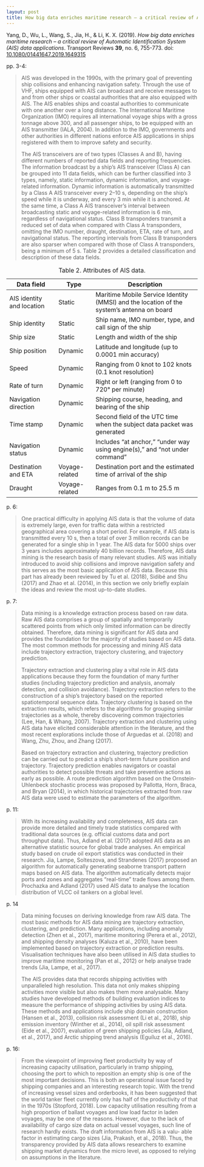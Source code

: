 ```yaml
---
layout: post
title: How big data enriches maritime research – a critical review of Automatic Identification System (AIS) data applications
---
```


Yang, D., Wu, L., Wang, S., Jia, H., & Li, K. X. (2019). *How big data enriches maritime research – a critical review of Automatic Identification System (AIS) data applications*. Transport Reviews **39**, no. 6, 755-773. doi: [10.1080/01441647.2019.1649315](https://doi.org/10.1080/01441647.2019.1649315)

pp. 3-4:

> AIS was developed in the 1990s, with the primary goal of preventing ship collisions and
> enhancing navigation safety. Through the use of VHF, ships equipped with AIS can broadcast
> and receive messages to and from other ships or coastal authorities that are also
> equipped with AIS. The AIS enables ships and coastal authorities to communicate with
> one another over a long distance. The International Maritime Organization (IMO) requires
> all international voyage ships with a gross tonnage above 300, and all passenger ships, to
> be equipped with an AIS transmitter (IALA, 2004). In addition to the IMO, governments and
> other authorities in different nations enforce AIS applications in ships registered with them
> to improve safety and security.
>
> The AIS transceivers are of two types (Classes A and B), having different numbers of
> reported data fields and reporting frequencies. The information broadcast by a ship’s
> AIS transceiver (Class A) can be grouped into 11 data fields, which can be further classified
> into 3 types, namely, static information, dynamic information, and voyage-related information.
> Dynamic information is automatically transmitted by a Class A AIS transceiver
> every 2–10 s, depending on the ship’s speed while it is underway, and every 3 min
> while it is anchored. At the same time, a Class A AIS transceiver’s interval between
> broadcasting static and voyage-related information is 6 min, regardless of navigational status.
> Class B transponders transmit a reduced set of data when compared with Class A transponders,
> omitting the IMO number, draught, destination, ETA, rate of turn, and navigational status.
> The reporting intervals from Class B transponders are also sparser when
> compared with those of Class A transponders, being a minimum of 5 s. Table 2 provides
> a detailed classification and description of these data fields.

<table>
  <caption>Table 2. Attributes of AIS data.</caption>
  <thead>
    <tr>
      <th>Data field</th>
      <th>Type</th>
      <th>Description</th>
    </tr>
  </thead>
  <tbody>
    <tr>
      <td>AIS identity and location</td>
      <td>Static</td>
      <td>Maritime Mobile Service Identity (MMSI) and the location of the system’s antenna on board</td>
    </tr>
    <tr>
      <td>Ship identity</td>
      <td>Static</td>
      <td>Ship name, IMO number, type, and call sign of the ship</td>
    </tr>
    <tr>
      <td>Ship size</td>
      <td>Static</td>
      <td>Length and width of the ship</td>
    </tr>
    <tr>
      <td>Ship position</td>
      <td>Dynamic</td>
      <td>Latitude and longitude (up to 0.0001 min accuracy)</td>
    </tr>
    <tr>
      <td>Speed</td>
      <td>Dynamic</td>
      <td>Ranging from 0 knot to 102 knots (0.1 knot resolution)</td>
    </tr>
    <tr>
      <td>Rate of turn</td>
      <td>Dynamic</td>
      <td>Right or left (ranging from 0 to 720° per minute)</td>
    </tr>
    <tr>
      <td>Navigation direction</td>
      <td>Dynamic</td>
      <td>Shipping course, heading, and bearing of the ship</td>
    </tr>
    <tr>
      <td>Time stamp</td>
      <td>Dynamic</td>
      <td>Second field of the UTC time when the subject data packet was generated</td>
    </tr>
    <tr>
      <td>Navigation status</td>
      <td>Dynamic</td>
      <td>Includes “at anchor,” “under way using engine(s),” and “not under command”</td>
    </tr>
    <tr>
      <td>Destination and ETA</td>
      <td>Voyage-related</td>
      <td>Destination port and the estimated time of arrival of the ship</td>
    </tr>
    <tr>
      <td>Draught</td>
      <td>Voyage-related</td>
      <td>Ranges from 0.1 m to 25.5 m</td>
    </tr>
  </tbody>
</table>

p. 6:

> One practical difficulty in applying AIS data is that the volume of data is extremely large,
> even for traffic data within a restricted geographical area covering a short period. For
> example, if AIS data is transmitted every 10 s, then a total of over 3 million records
> can be generated for a single ship in 1 year. The AIS data for 5000 ships over 3 years
> includes approximately 40 billion records. Therefore, AIS data mining is the research
> basis of many relevant studies. AIS was initially introduced to avoid ship collisions and
> improve navigation safety and this serves as the most basic application of AIS data.
> Because this part has already been reviewed by Tu et al. (2018), Sidibé and Shu (2017)
> and Zhao et al. (2014), in this section we only briefly explain the ideas and review the
> most up-to-date studies.

p. 7:

> Data mining is a knowledge extraction process based on raw data. Raw AIS data comprises
> a group of spatially and temporarily scattered points from which only limited information
> can be directly obtained. Therefore, data mining is significant for AIS data and provides the
> foundation for the majority of studies based on AIS data. The most common methods for
> processing and mining AIS data include trajectory extraction, trajectory clustering, and trajectory prediction.
>
> Trajectory extraction and clustering play a vital role in AIS data applications because
> they form the foundation of many further studies (including trajectory prediction and
> analysis, anomaly detection, and collision avoidance). Trajectory extraction refers to the
> construction of a ship’s trajectory based on the reported spatiotemporal sequence data.
> Trajectory clustering is based on the extraction results, which refers to the algorithms
> for grouping similar trajectories as a whole, thereby discovering common trajectories
> (Lee, Han, & Whang, 2007). Trajectory extraction and clustering using AIS data have elicited
> considerable attention in the literature, and the most recent explorations include those of
> Arguedas et al. (2018) and Wang, Zhu, Zhou, and Zhang (2017).
>
> Based on trajectory extraction and clustering, trajectory prediction can be carried out to
> predict a ship’s short-term future position and trajectory. Trajectory prediction enables
> navigators or coastal authorities to detect possible threats and take preventive actions
> as early as possible. A route prediction algorithm based on the Ornstein-Uhlenbeck stochastic process
> was proposed by Pallotta, Horn, Braca, and Bryan (2014), in which historical
> trajectories extracted from raw AIS data were used to estimate the parameters of the
> algorithm.

p. 11:

> With its increasing availability and completeness, AIS data can provide more detailed and
> timely trade statistics compared with traditional data sources (e.g. official customs data
> and port throughput data). Thus, Adland et al. (2017) adopted AIS data as an alternative
> statistic source for global trade analyses. An empirical study based on crude oil export statistics
> was conducted in their research. Jia, Lampe, Solteszova, and Strandenes (2017) proposed
> an algorithm for automatically generating seaborne transport pattern maps based
> on AIS data. The algorithm automatically detects major ports and zones and aggregates
> “real-time” trade flows among them. Prochazka and Adland (2017) used AIS data to
> analyse the location distribution of VLCC oil tankers on a global level.

p. 14

> Data mining focuses on deriving knowledge from raw AIS data. The most basic
> methods for AIS data mining are trajectory extraction, clustering, and prediction. Many
> applications, including anomaly detection (Zhen et al., 2017), maritime monitoring
> (Perera et al., 2012), and shipping density analyses (Kaluza et al., 2010), have been
> implemented based on trajectory extraction or prediction results. Visualisation techniques
> have also been utilised in AIS data studies to improve maritime monitoring (Pan et al.,
> 2012) or help analyse trade trends (Jia, Lampe, et al., 2017).
>
> The AIS provides data that records shipping activities with unparalleled high resolution.
> This data not only makes shipping activities more visible but also makes them more analysable.
> Many studies have developed methods of building evaluation indices to measure
> the performance of shipping activities by using AIS data. These methods and applications
> include ship domain construction (Hansen et al., 2013), collision risk assessment (Li et al.,
> 2018), ship emission inventory (Winther et al., 2014), oil spill risk assessment (Eide et al.,
> 2007), evaluation of green shipping policies (Jia, Adland, et al., 2017), and Arctic shipping
> trend analysis (Eguíluz et al., 2016).

p. 16:

> From the viewpoint of improving fleet productivity by way of increasing capacity utilisation,
> particularly in tramp shipping, choosing the port to which to reposition an empty
> ship is one of the most important decisions. This is both an operational issue faced by shipping
> companies and an interesting research topic. With the trend of increasing vessel sizes
> and orderbooks, it has been suggested that the world tanker fleet currently only has half of
> the productivity of that in the 1970s (Stopford, 2018). Low capacity utilisation resulting
> from a high proportion of ballast voyages and low load factor in laden voyages, may be
> one of the reasons. However, due to the lack of availability of cargo size data on actual
> vessel voyages, such line of research hardly exists. The draft information from AIS is a valu-
> able factor in estimating cargo sizes (Jia, Prakash, et al., 2018). Thus, the transparency provided
> by AIS data allows researchers to examine shipping market dynamics from the micro
> level, as opposed to relying on assumptions in the literature.